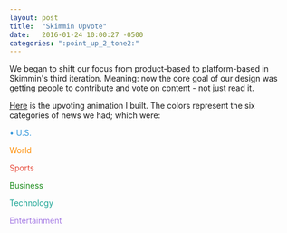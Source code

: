 ```yaml
---
layout: post
title:  "Skimmin Upvote"
date:   2016-01-24 10:00:27 -0500
categories: ":point_up_2_tone2:"
---
```


<p>We began to shift our focus from product-based to platform-based in Skimmin's third iteration. Meaning: now the core goal of our design was getting people to contribute and vote on content - not just read it.</p>

<p><a href="http://davemuench.com/upvote">Here</a> is the upvoting animation I built. The colors represent the six categories of news we had; which were:</p>

<p style="color: rgba(52, 152, 219, 1);margin-bottom:0;">&bull; U.S.</p>
<p style="color: rgba(255, 140, 0, 1);margin-bottom:0;">World</p>
<p style="color: rgba(231, 76, 60, 1);margin-bottom:0;">Sports</p>
<p style="color: rgba(0, 128, 0, .9);margin-bottom:0;">Business</p>
<p style="color: rgba(0, 154, 136, .9);margin-bottom:0;">Technology</p>
<p style="color: rgba(164, 121, 228, 1);">Entertainment</p>

